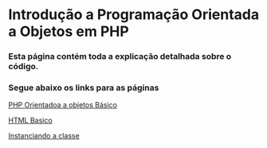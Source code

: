 # Introdução a Programação Orientada a Objetos em PHP

### Esta página contém toda a explicação detalhada sobre o código.

### Segue abaixo os links para as páginas

  
[PHP Orientadoa a objetos Básico](basico.md)

[HTML Basico](html.md)

[Instanciando a classe](classe.md)





